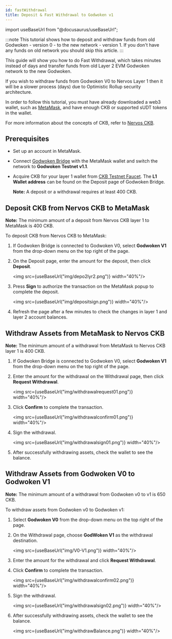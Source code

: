 ```yaml
---
id: fastWithdrawal
title: Deposit & Fast Withdrawal to Godwoken v1
---
```


import useBaseUrl from "@docusaurus/useBaseUrl";

:::note
This tutorial shows how to deposit and withdraw funds from old Godwoken - version 0 - to the new network - version 1. If you don't have any funds on old network you should skip this article.
:::

This guide will show you how to do Fast Withdrawal, which takes minutes instead of days and transfer funds from old Layer 2 EVM Godwoken network to the new Godwoken.

If you wish to withdraw funds from Godwoken V0 to Nervos Layer 1 then it will be a slower process (days) due to Optimistic Rollup security architecture. 

In order to follow this tutorial, you must have already downloaded a web3 wallet, such as [MetaMask](https://metamask.io/), and have enough CKB or supported sUDT tokens in the wallet.

For more information about the concepts of CKB, refer to [Nervos CKB](https://docs.nervos.org/docs/basics/introduction).

## Prerequisites

- Set up an account in MetaMask.

- Connect [Godwoken Bridge](https://testnet.bridge.godwoken.io/#/v1/) with the MetaMask wallet and switch the network to **Godwoken Testnet v1.1**.

- Acquire CKB for your layer 1 wallet from [CKB Testnet Faucet](https://faucet.nervos.org/). The **L1 Wallet address** can be found on the Deposit page of Godwoken Bridge.

  **Note:** A deposit or a withdrawal requires at least 400 CKB.

## Deposit CKB from Nervos CKB to MetaMask

**Note:** The minimum amount of a deposit from Nervos CKB layer 1 to MetaMask is 400 CKB.

To deposit CKB from Nervos CKB to MetaMask:

<!--Add the Godwoken Network manually to the MetaMask wallet.--><!--Godwoken v1 is currently in active development. For more information on Godwoken public networks, see [Godwoken info](https://github.com/godwokenrises/godwoken-info).--><!--Login [Godwoken Bridge](https://testnet.bridge.godwoken.io/#/v1/).--><!--<img src={useBaseUrl("img/liteGdwknCon1.jpg")}  width="40%"/><img src={useBaseUrl("img/liteGdwknCon2.jpg")}  width="40%"/>Click **Switch network** to allow this site to switch the network to Godwoken Testnet v1.1.-->

1. If Godwoken Bridge is connected to Godwoken V0, select **Godwoken V1** from the drop-down menu on the top right of the page.

2. On the Deposit page, enter the amount for the deposit, then click **Deposit**.

   <img src={useBaseUrl("img/depo2lyr2.png")}  width="40%"/>

3. Press **Sign** to authorize the transaction on the MetaMask popup to complete the deposit. 

   <img src={useBaseUrl("img/depositsign.png")}  width="40%"/>

4. Refresh the page after a few minutes to check the changes in layer 1 and layer 2 account balances. 

## Withdraw Assets from MetaMask to Nervos CKB

**Note:** The minimum amount of a withdrawal from MetaMask to Nervos CKB layer 1 is 400 CKB.

1. If Godwoken Bridge is connected to Godwoken V0, select **Godwoken V1** from the drop-down menu on the top right of the page.

2. Enter the amount for the withdrawal on the Withdrawal page, then click **Request Withdrawal**.

   <img src={useBaseUrl("img/withdrawalrequest01.png")}  width="40%"/>

3. Click **Confirm** to complete the transaction.

      <img src={useBaseUrl("img/withdrawalconfirm01.png")}  width="40%"/>

4. Sign the withdrawal.

      <img src={useBaseUrl("img/withdrawalsign01.png")}  width="40%"/>
      
5. After successfully withdrawing assets, check the wallet to see the balance.


## Withdraw Assets from Godwoken V0 to Godwoken V1

**Note:** The minimum amount of a withdrawal from Godwoken v0 to v1 is 650 CKB.

To withdraw assets from Godwoken v0 to Godwoken v1:

1. Select **Godwoken V0** from the drop-down menu on the top right of the page.

2. On the Withdrawal page, choose **GodWoken V1** as the withdrawal destination. 

   <img src={useBaseUrl("img/V0-V1.png")}  width="40%"/>

3. Enter the amount for the withdrawal and click **Request Withdrawal**.

4. Click **Confirm** to complete the transaction.

   <img src={useBaseUrl("img/withdrawalconfirm02.png")}  width="40%"/>

5. Sign the withdrawal.

   <img src={useBaseUrl("img/withdrawalsign02.png")}  width="40%"/>

6. After successfully withdrawing assets, check the wallet to see the balance.

   <img src={useBaseUrl("img/withdrawBalance.png")}  width="40%"/>
